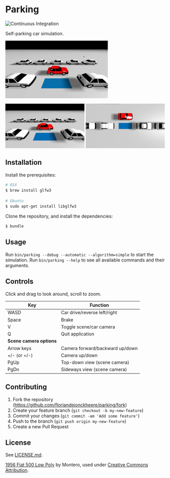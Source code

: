 # Parking

![Continuous Integration](https://github.com/floriandejonckheere/parking/workflows/Continuous%20Integration/badge.svg)

Self-parking car simulation.

![Screenshot](https://github.com/floriandejonckheere/parking/raw/master/screenrecording0.gif)

<a href="https://github.com/floriandejonckheere/parking/raw/master/screenshot0.png"><img src="https://github.com/floriandejonckheere/parking/raw/master/screenshot0.png" width="49%" height="auto"></a>
<a href="https://github.com/floriandejonckheere/parking/raw/master/screenshot1.png"><img src="https://github.com/floriandejonckheere/parking/raw/master/screenshot1.png" width="49%" height="auto"></a>


## Installation

Install the prerequisites:

```sh
# OSX
$ brew install glfw3

# Ubuntu
$ sudo apt-get install libglfw3
```
Clone the repository, and install the dependencies:

```sh
$ bundle
```

## Usage

Run `bin/parking --debug --automatic --algorithm=simple` to start the simulation.
Run `bin/parking --help` to see all available commands and their arguments.

## Controls

Click and drag to look around, scroll to zoom.

| **Key**                  | **Function**                    |
|--------------------------|---------------------------------|
| WASD                     | Car drive/reverse left/right    |
| Space                    | Brake                           |
| V                        | Toggle scene/car camera         |
| Q                        | Quit application                |
| **Scene camera options** |                                 |
| Arrow keys               | Camera forward/backward up/down |
| +/- (or =/-)             | Camera up/down                  |
| PgUp                     | Top-down view (scene camera)    |
| PgDn                     | Sideways view (scene camera)    |

## Contributing

1. Fork the repository (<https://github.com/floriandejonckheere/parking/fork>)
2. Create your feature branch (`git checkout -b my-new-feature`)
3. Commit your changes (`git commit -am 'Add some feature'`)
4. Push to the branch (`git push origin my-new-feature`)
5. Create a new Pull Request

## License

See [LICENSE.md](LICENSE.md).

[1956 Fiat 500 Low Poly](https://skfb.ly/ooxzE) by Montero, used under [Creative Commons Attribution](http://creativecommons.org/licenses/by/4.0/).
